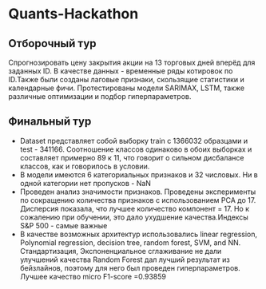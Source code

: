 # Quants-Hackathon
## Отборочный тур

Спрогнозировать цену закрытия акции на 13 торговых дней вперёд для заданных ID. В качестве данных - временные ряды котировок по ID.Также были созданы лаговые признаки, скользящие статистики и календарные фичи. Протестированы модели SARIMAX, LSTM, также различные оптимизации и подбор гиперпараметров.

## Финальный тур

- Dataset представляет собой выборку train c 1366032 образцами и test - 341166. Соотношение классов одинаково в обоих выборках и составляет примерно 89 к 11, что говорит о сильном дисбалансе классов, как и говорилось в условии.
- В модели имеются 6 категориальных признаков и 32 числовых. Ни в одной категории нет пропусков  -  NaN
- Проведен анализ значимости признаков. Проведены эксперименты по сокращению количества признаков с использованием PCA до 17. Дисперсия показала, что лучшее количество компонент = 17. Но к сожалению при обучении, это дало ухудшение качества.Индексы S&P 500 - самые важные
- В качестве возможных архитектур использовались linear regression,  Polynomial regression, decision tree, random forest, SVM, and NN. Стандартизация, Экспоненциальное сглаживание не дали улучшений качества
Random Forest дал лучший результат из бейзлайнов, поэтому для него был проведен гиперпараметров. Лучшее качество micro F1-score =0.93859
